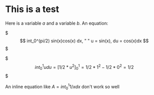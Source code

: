# This is a test
Here is a variable $a$ and a variable $b$. An equation:

$$$
int_0^(pi/2) sin(x)cos(x) dx, " " u = sin(x), du = cos(x)dx
$$$

$$$
int_0^1 u du = [1/2 * u^2]_0^1 = 1/2 * 1^2 - 1/2 * 0^2 = 1/2
$$$

An inline equation like $A = int_0^1 1/x dx$ don't work so well

